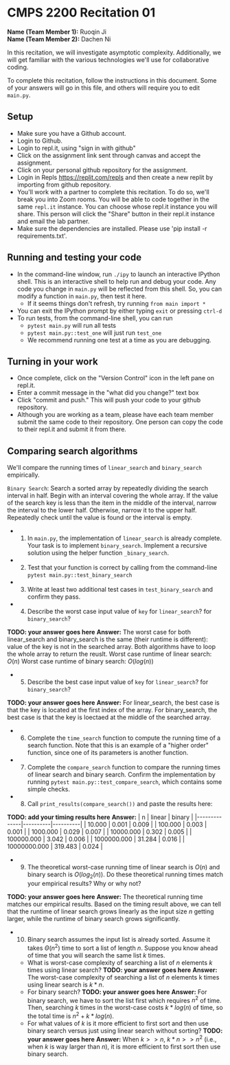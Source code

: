 # CMPS 2200  Recitation 01

**Name (Team Member 1):** Ruoqin Ji  
**Name (Team Member 2):** Dachen Ni

In this recitation, we will investigate asymptotic complexity. Additionally, we will get familiar with the various technologies we'll use for collaborative coding.

To complete this recitation, follow the instructions in this document. Some of your answers will go in this file, and others will require you to edit `main.py`.


## Setup
- Make sure you have a Github account.
- Login to Github.
- Login to repl.it, using "sign in with github"
- Click on the assignment link sent through canvas and accept the assignment. 
- Click on your personal github repository for the assignment.
- Login in Repls https://replit.com/repls and then create a new replit by importing from github repository.
- You'll work with a partner to complete this recitation. To do so, we'll break you into Zoom rooms. You will be able to code together in the same `repl.it` instance. You can choose whose repl.it instance you will share. This person will click the "Share" button in their repl.it instance and email the lab partner.
- Make sure the dependencies are installed. Please use 'pip install -r requirements.txt'.

## Running and testing your code
- In the command-line window, run `./ipy` to launch an interactive IPython shell. This is an interactive shell to help run and debug your code. Any code you change in `main.py` will be reflected from this shell. So, you can modify a function in `main.py`, then test it here.
  + If it seems things don't refresh, try running `from main import *`
- You can exit the IPython prompt by either typing `exit` or pressing `ctrl-d`
- To run tests, from the command-line shell, you can run
  + `pytest main.py` will run all tests
  + `pytest main.py::test_one` will just run `test_one`
  + We recommend running one test at a time as you are debugging.

## Turning in your work

- Once complete, click on the "Version Control" icon in the left pane on repl.it.
- Enter a commit message in the "what did you change?" text box
- Click "commit and push." This will push your code to your github repository.
- Although you are working as a team, please have each team member submit the same code to their repository. One person can copy the code to their repl.it and submit it from there.

## Comparing search algorithms

We'll compare the running times of `linear_search` and `binary_search` empirically.

`Binary Search`: Search a sorted array by repeatedly dividing the search interval in half. Begin with an interval covering the whole array. If the value of the search key is less than the item in the middle of the interval, narrow the interval to the lower half. Otherwise, narrow it to the upper half. Repeatedly check until the value is found or the interval is empty.

- 1. In `main.py`, the implementation of `linear_search` is already complete. Your task is to implement `binary_search`. Implement a recursive solution using the helper function `_binary_search`. 

- 2. Test that your function is correct by calling from the command-line `pytest main.py::test_binary_search`

- 3. Write at least two additional test cases in `test_binary_search` and confirm they pass.

- 4. Describe the worst case input value of `key` for `linear_search`? for `binary_search`? 

**TODO: your answer goes here**
**Answer:**  The worst case for both linear_search and binary_search is the same (their runtime is different): value of the key is not in the searched array. Both algorithms have to loop the whole array to return the reuslt. 
Worst case runtime of linear search: $O(n)$
Worst case runtime of binary search: $O(log(n))$

- 5. Describe the best case input value of `key` for `linear_search`? for `binary_search`? 

**TODO: your answer goes here**
**Answer:** For linear_search, the best case is that the key is located at the first index of the array. For binary_search, the best case is that the key is loectaed at the middle of the searched array.

- 6. Complete the `time_search` function to compute the running time of a search function. Note that this is an example of a "higher order" function, since one of its parameters is another function.

- 7. Complete the `compare_search` function to compare the running times of linear search and binary search. Confirm the implementation by running `pytest main.py::test_compare_search`, which contains some simple checks.

- 8. Call `print_results(compare_search())` and paste the results here:

**TODO: add your timing results here**
**Answer:** 
|            n |   linear |   binary |
|--------------|----------|----------|
|       10.000 |    0.001 |    0.009 |
|      100.000 |    0.003 |    0.001 |
|     1000.000 |    0.029 |    0.007 |
|    10000.000 |    0.302 |    0.005 |
|   100000.000 |    3.042 |    0.006 |
|  1000000.000 |   31.284 |    0.016 |
| 10000000.000 |  319.483 |    0.024 |

- 9. The theoretical worst-case running time of linear search is $O(n)$ and binary search is $O(log_2(n))$. Do these theoretical running times match your empirical results? Why or why not?

**TODO: your answer goes here**
**Answer:** The theoretical running time matches our empirical results. Based on the timing result above, we can tell that the runtime of linear search grows linearly as the input size $n$ getting larger, while the runtime of binary search grows significantly.

- 10. Binary search assumes the input list is already sorted. Assume it takes $\Theta(n^2)$ time to sort a list of length $n$. Suppose you know ahead of time that you will search the same list $k$ times. 
  + What is worst-case complexity of searching a list of $n$ elements $k$ times using linear search? **TODO: your answer goes here**
  **Answer:** The worst-case complexity of searching a list of $n$ elements k times using linear search is $k*n$.
  + For binary search? **TODO: your answer goes here**
  **Answer:** For binary search, we have to sort the list first which requires $n^2$ of time. Then, searching $k$ times in the worst-case costs $k* log(n)$ of time, so the total time is $n^2 + k*log(n)$.
  + For what values of $k$ is it more efficient to first sort and then use binary search versus just using linear search without sorting? **TODO: your answer goes here**
  **Answer:** When $k >> n$, $k*n >> n^2$ (i.e., when $k$ is way larger than $n$), it is more efficient to first sort then use binary search.